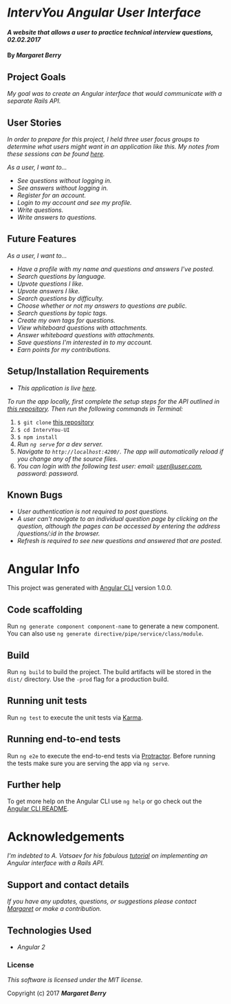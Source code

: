 # _IntervYou Angular User Interface_

#### _A website that allows a user to practice technical interview questions, 02.02.2017_

#### By _**Margaret Berry**_

## Project Goals
_My goal was to create an Angular interface that would communicate with a separate Rails API._

## User Stories
_In order to prepare for this project, I held three user focus groups to determine what users might want in an application like this. My notes from these sessions can be found [here](https://trello.com/b/uZ1OTM7K/intervyou-focus-groups)._

_As a user, I want to..._
* _See questions without logging in._
* _See answers without logging in._
* _Register for an account._
* _Login to my account and see my profile._
* _Write questions._
* _Write answers to questions._

## Future Features
_As a user, I want to..._
* _Have a profile with my name and questions and answers I've posted._
* _Search questions by language._
* _Upvote questions I like._
* _Upvote answers I like._
* _Search questions by difficulty._
* _Choose whether or not my answers to questions are public._
* _Search questions by topic tags._
* _Create my own tags for questions._
* _View whiteboard questions with attachments._
* _Answer whiteboard questions with attachments._
* _Save questions I'm interested in to my account._
* _Earn points for my contributions._

## Setup/Installation Requirements
* _This application is live [here](https://interv-you.herokuapp.com/)._

_To run the app locally, first complete the setup steps for the API outlined in [this repository](https://github.com/codemargaret/IntervYou.git)._
_Then run the following commands in Terminal:_

1. `$ git clone` [this repository](https://github.com/codemargaret/IntervYou-UI.git)
2. `$ cd IntervYou-UI`
3. `$ npm install`
4. _Run `ng serve` for a dev server._
5. _Navigate to `http://localhost:4200/`. The app will automatically reload if you change any of the source files._
6. _You can login with the following test user: email: user@user.com, password: password._

## Known Bugs
* _User authentication is not required to post questions._
* _A user can't navigate to an individual question page by clicking on the question, although the pages can be accessed by entering the address /questions/:id in the browser._
* _Refresh is required to see new questions and answered that are posted._

# Angular Info
This project was generated with [Angular CLI](https://github.com/angular/angular-cli) version 1.0.0.

## Code scaffolding
Run `ng generate component component-name` to generate a new component. You can also use `ng generate directive/pipe/service/class/module`.

## Build
Run `ng build` to build the project. The build artifacts will be stored in the `dist/` directory. Use the `-prod` flag for a production build.

## Running unit tests
Run `ng test` to execute the unit tests via [Karma](https://karma-runner.github.io).

## Running end-to-end tests
Run `ng e2e` to execute the end-to-end tests via [Protractor](http://www.protractortest.org/).
Before running the tests make sure you are serving the app via `ng serve`.

## Further help
To get more help on the Angular CLI use `ng help` or go check out the [Angular CLI README](https://github.com/angular/angular-cli/blob/master/README.md).

# Acknowledgements
_I'm indebted to A. Vatsaev for his fabulous [tutorial](https://medium.com/@avatsaev/angular-2-and-ruby-on-rails-user-authentication-fde230ddaed8) on implementing an Angular interface with a Rails API._

## Support and contact details
_If you have any updates, questions, or suggestions please contact [Margaret] or make a contribution._

[Margaret]: mailto:codeberry1@gmail.com

## Technologies Used
* _Angular 2_

### License
*This software is licensed under the MIT license.*

Copyright (c) 2017 **_Margaret Berry_**

